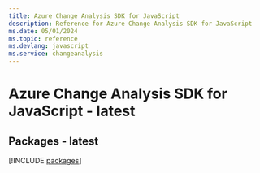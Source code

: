 ```yaml
---
title: Azure Change Analysis SDK for JavaScript
description: Reference for Azure Change Analysis SDK for JavaScript
ms.date: 05/01/2024
ms.topic: reference
ms.devlang: javascript
ms.service: changeanalysis
---
```

# Azure Change Analysis SDK for JavaScript - latest
## Packages - latest
[!INCLUDE [packages](change-analysis-index.md)]
